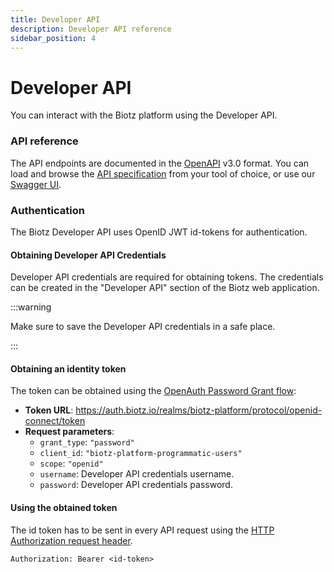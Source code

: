 ```yaml
---
title: Developer API
description: Developer API reference
sidebar_position: 4
---
```


# Developer API

You can interact with the Biotz platform using the Developer API.

### API reference

The API endpoints are documented in the [OpenAPI][] v3.0 format. You
can load and browse the [API specification][] from your tool of
choice, or use our [Swagger UI][].

### Authentication

The Biotz Developer API uses OpenID JWT id-tokens for
authentication.

#### Obtaining Developer API Credentials

Developer API credentials are required for obtaining tokens. The
credentials can be created in the "Developer API" section of the Biotz
web application.

:::warning

Make sure to save the Developer API credentials in a safe place.

:::

#### Obtaining an identity token

The token can be obtained using the [OpenAuth Password Grant flow][]:

- **Token URL**: https://auth.biotz.io/realms/biotz-platform/protocol/openid-connect/token
- **Request parameters**:
  - `grant_type`: `"password"`
  - `client_id`: `"biotz-platform-programmatic-users"`
  - `scope`: `"openid"`
  - `username`: Developer API credentials username.
  - `password`: Developer API credentials password.

#### Using the obtained token

The id token has to be sent in every API request using the [HTTP Authorization request header][].

``` http
Authorization: Bearer <id-token>
```

[API specification]: https://api.biotz.io/docs/specification/developer-api.yaml
[Swagger UI]: https://api.biotz.io/docs/ui/index.html#/
[OpenAuth Password Grant Flow]: https://www.oauth.com/oauth2-servers/access-tokens/password-grant/
[OpenAPI]: https://swagger.io/resources/open-api/
[HTTP Authorization request header]: https://developer.mozilla.org/en-US/docs/Web/HTTP/Headers/Authorization
